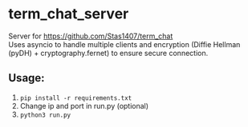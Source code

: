 # term_chat_server

Server for https://github.com/Stas1407/term_chat \
Uses asyncio to handle multiple clients and encryption (Diffie Hellman (pyDH) + cryptography.fernet) to ensure secure connection.

## Usage:
1. `pip install -r requirements.txt`
2. Change ip and port in run.py (optional)
3. `python3 run.py`
